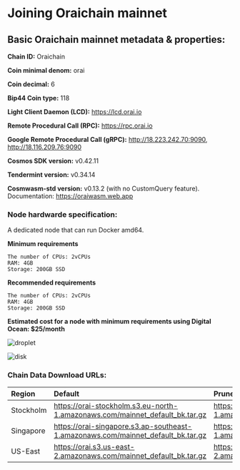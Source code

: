 # Joining Oraichain mainnet

## Basic Oraichain mainnet metadata & properties:

**Chain ID:** Oraichain

**Coin minimal denom:** orai

**Coin decimal:** 6

**Bip44 Coin type:** 118

**Light Client Daemon (LCD):** https://lcd.orai.io

**Remote Procedural Call (RPC):** https://rpc.orai.io

**Google Remote Procedural Call (gRPC):** http://18.223.242.70:9090, http://18.116.209.76:9090

**Cosmos SDK version:** v0.42.11

**Tendermint version:** v0.34.14

**Cosmwasm-std version:** v0.13.2 (with no CustomQuery feature). Documentation: https://oraiwasm.web.app

### Node hardwarde specification:

A dedicated node that can run Docker amd64.

**Minimum requirements**

```
The number of CPUs: 2vCPUs
RAM: 4GB
Storage: 200GB SSD
```

**Recommended requirements**

```
The number of CPUs: 2vCPUs
RAM: 4GB
Storage: 200GB SSD
```

**Estimated cost for a node with minimum requirements using Digital Ocean: $25/month**

![droplet](https://raw.githubusercontent.com/oraichain/oraichain-static-files/master/droplet.jpg)

![disk](https://raw.githubusercontent.com/oraichain/oraichain-static-files/master/disk.jpg)

### Chain Data Download URLs:

| Region       | Default                                                                                | Pruned                                                            |
| :---         | :---                                                                                   | :----                                                         |
| Stockholm    | https://orai-stockholm.s3.eu-north-1.amazonaws.com/mainnet_default_bk.tar.gz                                                                                 | https://orai-stockholm.s3.eu-north-1.amazonaws.com/mainnet_pruned_bk.tar.gz                                                             |
| Singapore    | https://orai-singapore.s3.ap-southeast-1.amazonaws.com/mainnet_default_bk.tar.gz                                                                              | https://orai-singapore.s3.ap-southeast-1.amazonaws.com/mainnet_pruned_bk.tar.gz                                                              |
| US-East      | https://orai.s3.us-east-2.amazonaws.com/mainnet_default_bk.tar.gz                      | https://orai.s3.us-east-2.amazonaws.com/mainnet_pruned_bk.tar.gz  |